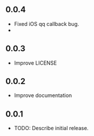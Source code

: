 ## 0.0.4
* Fixed iOS qq callback bug.
* 
## 0.0.3
* Improve LICENSE

## 0.0.2
* Improve documentation

## 0.0.1

* TODO: Describe initial release.
